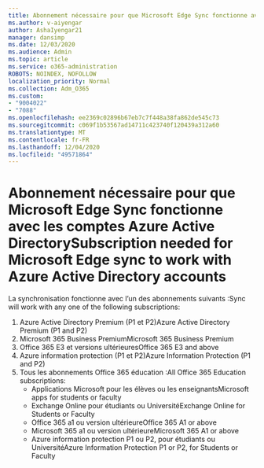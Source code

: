 ```yaml
---
title: Abonnement nécessaire pour que Microsoft Edge Sync fonctionne avec les comptes Azure Active Directory
ms.author: v-aiyengar
author: AshaIyengar21
manager: dansimp
ms.date: 12/03/2020
ms.audience: Admin
ms.topic: article
ms.service: o365-administration
ROBOTS: NOINDEX, NOFOLLOW
localization_priority: Normal
ms.collection: Adm_O365
ms.custom:
- "9004022"
- "7088"
ms.openlocfilehash: ee2369c02896b67eb7c7f448a38fa862de545c73
ms.sourcegitcommit: c069f1b53567ad14711c423740f120439a312a60
ms.translationtype: MT
ms.contentlocale: fr-FR
ms.lasthandoff: 12/04/2020
ms.locfileid: "49571864"
---
```

# <a name="subscription-needed-for-microsoft-edge-sync-to-work-with-azure-active-directory-accounts"></a><span data-ttu-id="d6d31-102">Abonnement nécessaire pour que Microsoft Edge Sync fonctionne avec les comptes Azure Active Directory</span><span class="sxs-lookup"><span data-stu-id="d6d31-102">Subscription needed for Microsoft Edge sync to work with Azure Active Directory accounts</span></span>

<span data-ttu-id="d6d31-103">La synchronisation fonctionne avec l’un des abonnements suivants :</span><span class="sxs-lookup"><span data-stu-id="d6d31-103">Sync will work with any one of the following subscriptions:</span></span>

1. <span data-ttu-id="d6d31-104">Azure Active Directory Premium (P1 et P2)</span><span class="sxs-lookup"><span data-stu-id="d6d31-104">Azure Active Directory Premium (P1 and P2)</span></span>
1. <span data-ttu-id="d6d31-105">Microsoft 365 Business Premium</span><span class="sxs-lookup"><span data-stu-id="d6d31-105">Microsoft 365 Business Premium</span></span>
1. <span data-ttu-id="d6d31-106">Office 365 E3 et versions ultérieures</span><span class="sxs-lookup"><span data-stu-id="d6d31-106">Office 365 E3 and above</span></span>
1. <span data-ttu-id="d6d31-107">Azure information protection (P1 et P2)</span><span class="sxs-lookup"><span data-stu-id="d6d31-107">Azure Information Protection (P1 and P2)</span></span>
1. <span data-ttu-id="d6d31-108">Tous les abonnements Office 365 éducation :</span><span class="sxs-lookup"><span data-stu-id="d6d31-108">All Office 365 Education subscriptions:</span></span>
    - <span data-ttu-id="d6d31-109">Applications Microsoft pour les élèves ou les enseignants</span><span class="sxs-lookup"><span data-stu-id="d6d31-109">Microsoft apps for students or faculty</span></span>
    - <span data-ttu-id="d6d31-110">Exchange Online pour étudiants ou Université</span><span class="sxs-lookup"><span data-stu-id="d6d31-110">Exchange Online for Students or Faculty</span></span>
    - <span data-ttu-id="d6d31-111">Office 365 a1 ou version ultérieure</span><span class="sxs-lookup"><span data-stu-id="d6d31-111">Office 365 A1 or above</span></span>
    - <span data-ttu-id="d6d31-112">Microsoft 365 a1 ou version ultérieure</span><span class="sxs-lookup"><span data-stu-id="d6d31-112">Microsoft 365 A1 or above</span></span>
    - <span data-ttu-id="d6d31-113">Azure information protection P1 ou P2, pour étudiants ou Université</span><span class="sxs-lookup"><span data-stu-id="d6d31-113">Azure Information Protection P1 or P2, for Students or Faculty</span></span>

